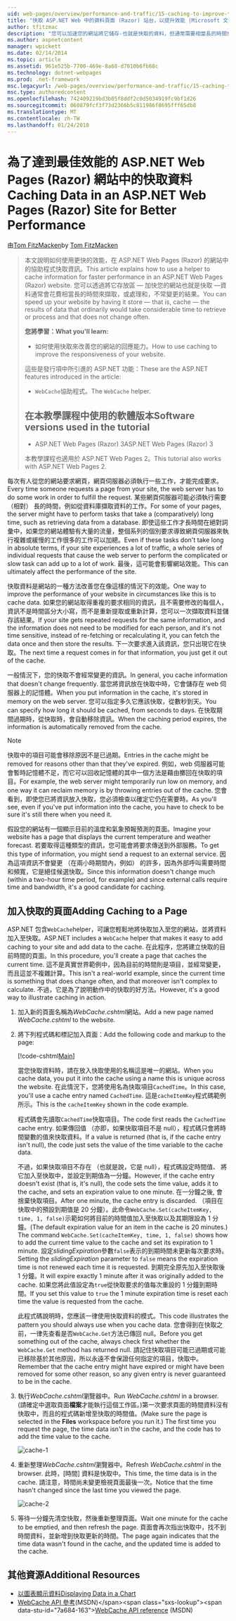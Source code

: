 ```yaml
---
uid: web-pages/overview/performance-and-traffic/15-caching-to-improve-the-performance-of-your-website
title: "快取 ASP.NET Web 中的資料頁面 (Razor) 站台，以提升效能 |Microsoft 文件"
author: tfitzmac
description: "您可以加速您的網站將它儲存-也就是快取的資料，但通常需要相當長的時間來擷取，或處理結果..."
ms.author: aspnetcontent
manager: wpickett
ms.date: 02/14/2014
ms.topic: article
ms.assetid: 961e525b-7700-469e-8a68-d7010b6fb68c
ms.technology: dotnet-webpages
ms.prod: .net-framework
msc.legacyurl: /web-pages/overview/performance-and-traffic/15-caching-to-improve-the-performance-of-your-website
msc.type: authoredcontent
ms.openlocfilehash: 742409219bd3b05f8ddf2c0d5034919fc9bf1d26
ms.sourcegitcommit: 060879fcf3f73d2366b5c811986f8695fff65db8
ms.translationtype: MT
ms.contentlocale: zh-TW
ms.lasthandoff: 01/24/2018
---
```

<a name="caching-data-in-an-aspnet-web-pages-razor-site-for-better-performance"></a><span data-ttu-id="7a684-103">為了達到最佳效能的 ASP.NET Web Pages (Razor) 網站中的快取資料</span><span class="sxs-lookup"><span data-stu-id="7a684-103">Caching Data in an ASP.NET Web Pages (Razor) Site for Better Performance</span></span>
====================
<span data-ttu-id="7a684-104">由[Tom FitzMacken](https://github.com/tfitzmac)</span><span class="sxs-lookup"><span data-stu-id="7a684-104">by [Tom FitzMacken](https://github.com/tfitzmac)</span></span>

> <span data-ttu-id="7a684-105">本文說明如何使用更快的效能，在 ASP.NET Web Pages (Razor) 的網站中的協助程式快取資訊。</span><span class="sxs-lookup"><span data-stu-id="7a684-105">This article explains how to use a helper to cache information for faster performance in an ASP.NET Web Pages (Razor) website.</span></span> <span data-ttu-id="7a684-106">您可以透過將它存放區 &#8212; 加快您的網站也就是快取 &#8212;資料通常會花費相當長的時間來擷取，或處理和，不常變更的結果。</span><span class="sxs-lookup"><span data-stu-id="7a684-106">You can speed up your website by having it store &#8212; that is, cache &#8212; the results of data that ordinarily would take considerable time to retrieve or process and that does not change often.</span></span>
> 
> <span data-ttu-id="7a684-107">**您將學習：**</span><span class="sxs-lookup"><span data-stu-id="7a684-107">**What you'll learn:**</span></span> 
> 
> - <span data-ttu-id="7a684-108">如何使用快取來改善您的網站的回應能力。</span><span class="sxs-lookup"><span data-stu-id="7a684-108">How to use caching to improve the responsiveness of your website.</span></span>
> 
> <span data-ttu-id="7a684-109">這些是發行項中所引進的 ASP.NET 功能：</span><span class="sxs-lookup"><span data-stu-id="7a684-109">These are the ASP.NET features introduced in the article:</span></span>
> 
> - <span data-ttu-id="7a684-110">`WebCache`協助程式。</span><span class="sxs-lookup"><span data-stu-id="7a684-110">The `WebCache` helper.</span></span>
>   
> 
> ## <a name="software-versions-used-in-the-tutorial"></a><span data-ttu-id="7a684-111">在本教學課程中使用的軟體版本</span><span class="sxs-lookup"><span data-stu-id="7a684-111">Software versions used in the tutorial</span></span>
> 
> 
> - <span data-ttu-id="7a684-112">ASP.NET Web Pages (Razor) 3</span><span class="sxs-lookup"><span data-stu-id="7a684-112">ASP.NET Web Pages (Razor) 3</span></span>
>   
> 
> <span data-ttu-id="7a684-113">本教學課程也適用於 ASP.NET Web Pages 2。</span><span class="sxs-lookup"><span data-stu-id="7a684-113">This tutorial also works with ASP.NET Web Pages 2.</span></span>


<span data-ttu-id="7a684-114">每次有人從您的網站要求網頁，網頁伺服器必須執行一些工作，才能完成要求。</span><span class="sxs-lookup"><span data-stu-id="7a684-114">Every time someone requests a page from your site, the web server has to do some work in order to fulfill the request.</span></span> <span data-ttu-id="7a684-115">某些網頁伺服器可能必須執行需要 （相對） 長的時間，例如從資料庫擷取資料的工作。</span><span class="sxs-lookup"><span data-stu-id="7a684-115">For some of your pages, the server might have to perform tasks that take a (comparatively) long time, such as retrieving data from a database.</span></span> <span data-ttu-id="7a684-116">即使這些工作才長時間在絕對詞彙中，如果您的網站體驗有大量的流量，整個系列的個別要求導致網頁伺服器來執行複雜或緩慢的工作很多的工作可以加總。</span><span class="sxs-lookup"><span data-stu-id="7a684-116">Even if these tasks don't take long in absolute terms, if your site experiences a lot of traffic, a whole series of individual requests that cause the web server to perform the complicated or slow task can add up to a lot of work.</span></span> <span data-ttu-id="7a684-117">最後，這可能會影響網站效能。</span><span class="sxs-lookup"><span data-stu-id="7a684-117">This can ultimately affect the performance of the site.</span></span>

<span data-ttu-id="7a684-118">快取資料是網站的一種方法改善您在像這樣的情況下的效能。</span><span class="sxs-lookup"><span data-stu-id="7a684-118">One way to improve the performance of your website in circumstances like this is to cache data.</span></span> <span data-ttu-id="7a684-119">如果您的網站取得重複的要求相同的資訊，且不需要修改的每個人，資訊不是時間區分大小寫，而不是重新提取或重新計算，您可以一次擷取資料並儲存該結果。</span><span class="sxs-lookup"><span data-stu-id="7a684-119">If your site gets repeated requests for the same information, and the information does not need to be modified for each person, and it's not time sensitive, instead of re-fetching or recalculating it, you can fetch the data once and then store the results.</span></span> <span data-ttu-id="7a684-120">下一次要求進入該資訊，您只出現它在快取。</span><span class="sxs-lookup"><span data-stu-id="7a684-120">The next time a request comes in for that information, you just get it out of the cache.</span></span>

<span data-ttu-id="7a684-121">一般情況下，您的快取不會經常變更的資訊。</span><span class="sxs-lookup"><span data-stu-id="7a684-121">In general, you cache information that doesn't change frequently.</span></span> <span data-ttu-id="7a684-122">當您將資訊放在快取中時，它會儲存在 web 伺服器上的記憶體。</span><span class="sxs-lookup"><span data-stu-id="7a684-122">When you put information in the cache, it's stored in memory on the web server.</span></span> <span data-ttu-id="7a684-123">您可以指定多久它應該快取，從數秒到天。</span><span class="sxs-lookup"><span data-stu-id="7a684-123">You can specify how long it should be cached, from seconds to days.</span></span> <span data-ttu-id="7a684-124">在快取期間過期時，從快取時，會自動移除資訊。</span><span class="sxs-lookup"><span data-stu-id="7a684-124">When the caching period expires, the information is automatically removed from the cache.</span></span>

> [!NOTE]
> <span data-ttu-id="7a684-125">快取中的項目可能會移除原因不是已過期。</span><span class="sxs-lookup"><span data-stu-id="7a684-125">Entries in the cache might be removed for reasons other than that they've expired.</span></span> <span data-ttu-id="7a684-126">例如，web 伺服器可能會暫時記憶體不足，而它可以回收記憶體的其中一個方法是藉由擲回在快取的項目。</span><span class="sxs-lookup"><span data-stu-id="7a684-126">For example, the web server might temporarily run low on memory, and one way it can reclaim memory is by throwing entries out of the cache.</span></span> <span data-ttu-id="7a684-127">您會看到，即使您已將資訊放入快取，您必須檢查以確定它仍在需要時。</span><span class="sxs-lookup"><span data-stu-id="7a684-127">As you'll see, even if you've put information into the cache, you have to check to be sure it's still there when you need it.</span></span>


<span data-ttu-id="7a684-128">假設您的網站有一個顯示目前的溫度和氣象預報預測的頁面。</span><span class="sxs-lookup"><span data-stu-id="7a684-128">Imagine your website has a page that displays the current temperature and weather forecast.</span></span> <span data-ttu-id="7a684-129">若要取得這種類型的資訊，您可能會將要求傳送到外部服務。</span><span class="sxs-lookup"><span data-stu-id="7a684-129">To get this type of information, you might send a request to an external service.</span></span> <span data-ttu-id="7a684-130">因為這項資訊不會變更 （在兩小時期間內，例如） 的許多，因為外部呼叫需要時間和頻寬，它是絕佳候選快取。</span><span class="sxs-lookup"><span data-stu-id="7a684-130">Since this information doesn't change much (within a two-hour time period, for example) and since external calls require time and bandwidth, it's a good candidate for caching.</span></span>

## <a name="adding-caching-to-a-page"></a><span data-ttu-id="7a684-131">加入快取的頁面</span><span class="sxs-lookup"><span data-stu-id="7a684-131">Adding Caching to a Page</span></span>

<span data-ttu-id="7a684-132">ASP.NET 包含`WebCache`helper，可讓您輕鬆地將快取加入至您的網站，並將資料加入至快取。</span><span class="sxs-lookup"><span data-stu-id="7a684-132">ASP.NET includes a `WebCache` helper that makes it easy to add caching to your site and add data to the cache.</span></span> <span data-ttu-id="7a684-133">在此程序，您將建立快取的目前時間的頁面。</span><span class="sxs-lookup"><span data-stu-id="7a684-133">In this procedure, you'll create a page that caches the current time.</span></span> <span data-ttu-id="7a684-134">這不是真實世界範例中，因為目前的時間則是項目，並經常變更，而且這並不複雜計算。</span><span class="sxs-lookup"><span data-stu-id="7a684-134">This isn't a real-world example, since the current time is something that does change often, and that moreover isn't complex to calculate.</span></span> <span data-ttu-id="7a684-135">不過，它是為了說明動作中的快取的好方法。</span><span class="sxs-lookup"><span data-stu-id="7a684-135">However, it's a good way to illustrate caching in action.</span></span>

1. <span data-ttu-id="7a684-136">加入新的頁面名稱為*WebCache.cshtml*網站。</span><span class="sxs-lookup"><span data-stu-id="7a684-136">Add a new page named *WebCache.cshtml* to the website.</span></span>
2. <span data-ttu-id="7a684-137">將下列程式碼和標記加入頁面：</span><span class="sxs-lookup"><span data-stu-id="7a684-137">Add the following code and markup to the page:</span></span>

    [!code-cshtml[Main](15-caching-to-improve-the-performance-of-your-website/samples/sample1.cshtml)]

    <span data-ttu-id="7a684-138">當您快取資料時，請在放入快取使用的名稱這是唯一的網站。</span><span class="sxs-lookup"><span data-stu-id="7a684-138">When you cache data, you put it into the cache using a name this is unique across the website.</span></span> <span data-ttu-id="7a684-139">在此情況下，您將使用名為快取項目`CachedTime`。</span><span class="sxs-lookup"><span data-stu-id="7a684-139">In this case, you'll use a cache entry named `CachedTime`.</span></span> <span data-ttu-id="7a684-140">這是`cacheItemKey`程式碼範例所示。</span><span class="sxs-lookup"><span data-stu-id="7a684-140">This is the `cacheItemKey` shown in the code example.</span></span>

    <span data-ttu-id="7a684-141">程式碼會先讀取`CachedTime`快取項目。</span><span class="sxs-lookup"><span data-stu-id="7a684-141">The code first reads the `CachedTime` cache entry.</span></span> <span data-ttu-id="7a684-142">如果傳回值 （亦即，如果快取項目不是 null），程式碼只會將時間變數的值來快取資料。</span><span class="sxs-lookup"><span data-stu-id="7a684-142">If a value is returned (that is, if the cache entry isn't null), the code just sets the value of the time variable to the cache data.</span></span>

    <span data-ttu-id="7a684-143">不過，如果快取項目不存在 （也就是說，它是 null），程式碼設定時間值、 將它加入至快取中，並設定到期值為一分鐘。</span><span class="sxs-lookup"><span data-stu-id="7a684-143">However, if the cache entry doesn't exist (that is, it's null), the code sets the time value, adds it to the cache, and sets an expiration value to one minute.</span></span> <span data-ttu-id="7a684-144">在一分鐘之後, 會捨棄快取項目。</span><span class="sxs-lookup"><span data-stu-id="7a684-144">After one minute, the cache entry is discarded.</span></span> <span data-ttu-id="7a684-145">（項目在快取中的預設到期值是 20 分鐘）。此命令`WebCache.Set(cacheItemKey, time, 1, false)`示範如何將目前的時間值加入至快取以及其期限設為 1 分鐘。</span><span class="sxs-lookup"><span data-stu-id="7a684-145">(The default expiration value for an item in the cache is 20 minutes.) The command `WebCache.Set(cacheItemKey, time, 1, false)` shows how to add the current time value to the cache and set its expiration to 1 minute.</span></span> <span data-ttu-id="7a684-146">設定*slidingExpiration*參數`false`表示的到期時間未更新每次要求時。</span><span class="sxs-lookup"><span data-stu-id="7a684-146">Setting the *slidingExpiration* parameter to `false` means the expiration time is not renewed each time it is requested.</span></span> <span data-ttu-id="7a684-147">到期完全原先加入至快取後 1 分鐘。</span><span class="sxs-lookup"><span data-stu-id="7a684-147">It will expire exactly 1 minute after it was originally added to the cache.</span></span> <span data-ttu-id="7a684-148">如果您將此值設定為`true`從快取要求的值每次重設的 1 分鐘到期時間。</span><span class="sxs-lookup"><span data-stu-id="7a684-148">If you set this value to `true` the 1 minute expiration time is reset each time the value is requested from the cache.</span></span>

    <span data-ttu-id="7a684-149">此程式碼說明時，您應該一律使用快取資料的模式。</span><span class="sxs-lookup"><span data-stu-id="7a684-149">This code illustrates the pattern you should always use when you cache data.</span></span> <span data-ttu-id="7a684-150">您會得到在快取之前，一律先查看是否`WebCache.Get`方法已傳回 null。</span><span class="sxs-lookup"><span data-stu-id="7a684-150">Before you get something out of the cache, always check first whether the `WebCache.Get` method has returned null.</span></span> <span data-ttu-id="7a684-151">請記住快取項目可能已過期或可能已移除基於其他原因，所以永遠不會保證任何指定的項目，快取中。</span><span class="sxs-lookup"><span data-stu-id="7a684-151">Remember that the cache entry might have expired or might have been removed for some other reason, so any given entry is never guaranteed to be in the cache.</span></span>
3. <span data-ttu-id="7a684-152">執行*WebCache.cshtml*瀏覽器中。</span><span class="sxs-lookup"><span data-stu-id="7a684-152">Run *WebCache.cshtml* in a browser.</span></span> <span data-ttu-id="7a684-153">(請確定中選取頁面**檔案**才能執行這個工作區。)第一次要求頁面的時間資料沒有快取中，而且的程式碼新增至快取的時間值。</span><span class="sxs-lookup"><span data-stu-id="7a684-153">(Make sure the page is selected in the **Files** workspace before you run it.) The first time you request the page, the time data isn't in the cache, and the code has to add the time value to the cache.</span></span>

    ![cache-1](15-caching-to-improve-the-performance-of-your-website/_static/image1.jpg)
4. <span data-ttu-id="7a684-155">重新整理*WebCache.cshtml*瀏覽器中。</span><span class="sxs-lookup"><span data-stu-id="7a684-155">Refresh *WebCache.cshtml* in the browser.</span></span> <span data-ttu-id="7a684-156">此時，[時間] 資料是快取中。</span><span class="sxs-lookup"><span data-stu-id="7a684-156">This time, the time data is in the cache.</span></span> <span data-ttu-id="7a684-157">請注意，時間尚未變更檢視頁面最後一次。</span><span class="sxs-lookup"><span data-stu-id="7a684-157">Notice that the time hasn't changed since the last time you viewed the page.</span></span>

    ![cache-2](15-caching-to-improve-the-performance-of-your-website/_static/image2.jpg)
5. <span data-ttu-id="7a684-159">等待一分鐘先清空快取，然後重新整理頁面。</span><span class="sxs-lookup"><span data-stu-id="7a684-159">Wait one minute for the cache to be emptied, and then refresh the page.</span></span> <span data-ttu-id="7a684-160">頁面會再次指出快取中，找不到時間資料，並新增到快取更新的時間。</span><span class="sxs-lookup"><span data-stu-id="7a684-160">The page again indicates that the time data wasn't found in the cache, and the updated time is added to the cache.</span></span>

<a id="Additional_Resources"></a>
## <a name="additional-resources"></a><span data-ttu-id="7a684-161">其他資源</span><span class="sxs-lookup"><span data-stu-id="7a684-161">Additional Resources</span></span>


- [<span data-ttu-id="7a684-162">以圖表顯示資料</span><span class="sxs-lookup"><span data-stu-id="7a684-162">Displaying Data in a Chart</span></span>](https://go.microsoft.com/fwlink/?LinkId=202895)
- <span data-ttu-id="7a684-163">[WebCache API 參考](https://msdn.microsoft.com/library/system.web.helpers.webcache(v=vs.99).aspx)(MSDN)</span><span class="sxs-lookup"><span data-stu-id="7a684-163">[WebCache API reference](https://msdn.microsoft.com/library/system.web.helpers.webcache(v=vs.99).aspx) (MSDN)</span></span>
